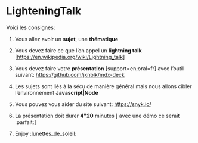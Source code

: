 # LighteningTalk

Voici les consignes:

1. Vous allez avoir un **sujet**, une **thématique**

2. Vous devez faire ce que l’on appel un **lightning talk** [https://en.wikipedia.org/wiki/Lightning_talk]

3. Vous devez faire votre **présentation** [support=en;oral=fr] avec l’outil suivant: https://github.com/jxnblk/mdx-deck

4. Les sujets sont liés à la sécu de manière général mais nous allons cibler l’environnement **Javascript|Node**

5. Vous pouvez vous aider du site suivant: https://snyk.io/

6. La présentation doit durer **4"20** minutes [ avec une démo ce serait :parfait:]

7. Enjoy :lunettes_de_soleil:
